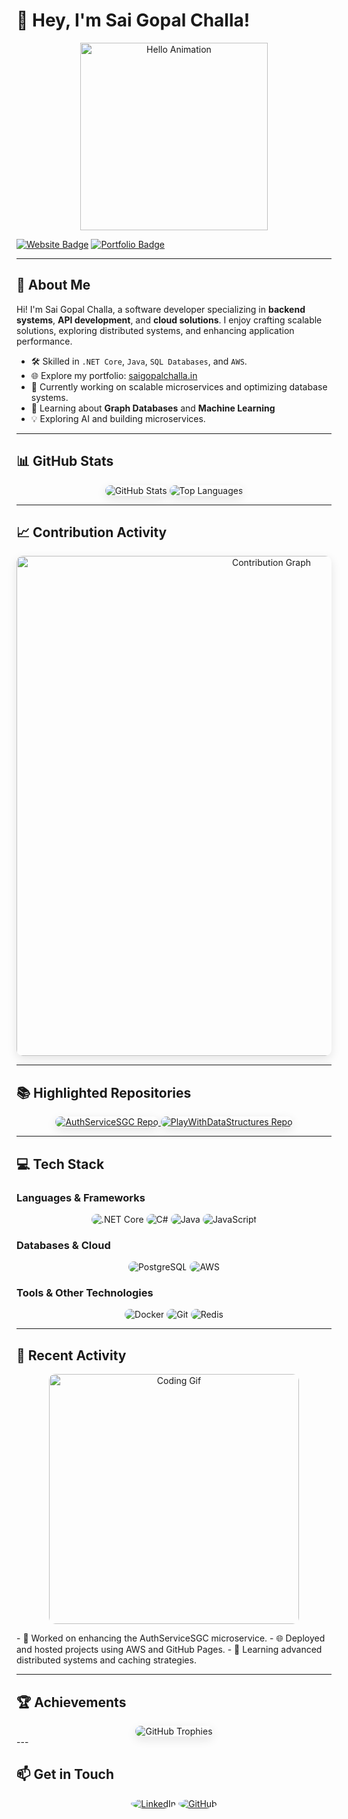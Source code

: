 <!--## Hi there 👋-->

<!--
**SaiGopal-Challa/SaiGopal-Challa** is a ✨ _special_ ✨ repository because its `README.md` (this file) appears on your GitHub profile.

Here are some ideas to get you started:

- 🔭 I’m currently working on ...
- 🌱 I’m currently learning ...
- 👯 I’m looking to collaborate on ...
- 🤔 I’m looking for help with ...
- 💬 Ask me about ...
- 📫 How to reach me: ...
- 😄 Pronouns: ...
- ⚡ Fun fact: ...
-->

# 👋 Hey, I'm Sai Gopal Challa!  
<p align="center">
  <img src="https://media.giphy.com/media/1d2xnVgeXvF1HEjplT/giphy.gif" alt="Hello Animation" width="300"/>
</p>  

[![Website Badge](https://img.shields.io/badge/Website-saigopalchalla.in-blue?style=flat-square&logo=google-chrome&logoColor=white)](https://saigopalchalla.in) 
[![Portfolio Badge](https://img.shields.io/badge/Developer%20Site-GitHub%20Pages-orange?style=flat-square&logo=github&logoColor=white)](https://SaiGopal-Challa.github.io)

---

## 🚀 **About Me**
Hi! I'm Sai Gopal Challa, a software developer specializing in **backend systems**, **API development**, and **cloud solutions**. I enjoy crafting scalable solutions, exploring distributed systems, and enhancing application performance.

- 🛠 Skilled in `.NET Core`, `Java`, `SQL Databases`, and `AWS`.
- 🌐 Explore my portfolio: [saigopalchalla.in](https://saigopalchalla.in)  
- 🔭 Currently working on scalable microservices and optimizing database systems.
- 🌱 Learning about **Graph Databases** and **Machine Learning**
- 💡 Exploring AI and building microservices.

---

## 📊 **GitHub Stats**
<div align="center">
  <img src="https://github-readme-stats.vercel.app/api?username=SaiGopal-Challa&show_icons=true&theme=radical" alt="GitHub Stats" style="border-radius: 10px; box-shadow: 0 5px 15px rgba(0, 0, 0, 0.1);">
  <img src="https://github-readme-stats.vercel.app/api/top-langs/?username=SaiGopal-Challa&layout=compact&theme=radical" alt="Top Languages" style="border-radius: 10px; box-shadow: 0 5px 15px rgba(0, 0, 0, 0.1);"/>
  
</div>

---

## 📈 **Contribution Activity**
<div align="center">
  <img src="https://github-readme-activity-graph.vercel.app/graph?username=SaiGopal-Challa&theme=rogue" alt="Contribution Graph" width="800" style="border-radius: 10px; box-shadow: 0 5px 15px rgba(0, 0, 0, 0.1);">
<!--   <img src="https://github-readme-streak-stats.herokuapp.com?user=SaiGopal-Challa&theme=default" alt="GitHub Streak"> -->
</div>

---

## 📚 **Highlighted Repositories**
<div align="center">
  <a href="https://github.com/SaiGopal-Challa/AuthServiceSGC">
    <img src="https://github-readme-stats.vercel.app/api/pin/?username=SaiGopal-Challa&repo=AuthServiceSGC&theme=radical" alt="AuthServiceSGC Repo" style="border-radius: 10px; box-shadow: 0 5px 15px rgba(0, 0, 0, 0.1);"/>
  </a>
  <a href="https://github.com/SaiGopal-Challa/Portfolio">
    <img src="https://github-readme-stats.vercel.app/api/pin/?username=SaiGopal-Challa&repo=PlayWithDataStructures&theme=radical" alt="PlayWithDataStructures Repo" style="border-radius: 10px; box-shadow: 0 5px 15px rgba(0, 0, 0, 0.1);"/>
  </a>
</div>

---

## 💻 **Tech Stack**
### **Languages & Frameworks**
<p align="center">
  <img src="https://img.shields.io/badge/.NET%20Core-%2396c6f2?style=for-the-badge&logo=dotnet&logoColor=black" alt=".NET Core" style="border-radius: 20px;"/>
  <img src="https://img.shields.io/badge/C%23-%23ffcc00?style=for-the-badge&logo=csharp&logoColor=black" alt="C#" style="border-radius: 20px;"/>
  <img src="https://img.shields.io/badge/Java-%23ff7b0d?style=for-the-badge&logo=java&logoColor=black" alt="Java" style="border-radius: 20px;"/>
  <img src="https://img.shields.io/badge/JavaScript-%23f39c12?style=for-the-badge&logo=javascript&logoColor=black" alt="JavaScript" style="border-radius: 20px;"/>
</p>

### **Databases & Cloud**
<p align="center">
  <img src="https://img.shields.io/badge/PostgreSQL-%233B1E6B?style=for-the-badge&logo=postgresql&logoColor=white" alt="PostgreSQL" style="border-radius: 20px;"/>
  <img src="https://img.shields.io/badge/AWS-%23F2994A?style=for-the-badge&logo=amazonaws&logoColor=white" alt="AWS" style="border-radius: 20px;"/>
<!--   <img src="https://img.shields.io/badge/GraphQL-%2395A5A6?style=for-the-badge&logo=graphql&logoColor=black" alt="GraphQL" style="border-radius: 20px;"/> -->
</p>

### **Tools & Other Technologies**
<p align="center">
  <img src="https://img.shields.io/badge/Docker-%2398C1D9?style=for-the-badge&logo=docker&logoColor=black" alt="Docker" style="border-radius: 20px;"/>
  <img src="https://img.shields.io/badge/Git-%23FF7F00?style=for-the-badge&logo=git&logoColor=white" alt="Git" style="border-radius: 20px;"/>
  <img src="https://img.shields.io/badge/Redis-%23d52b1e?style=for-the-badge&logo=redis&logoColor=white" alt="Redis" style="border-radius: 20px;"/>
<!--   <img src="https://img.shields.io/badge/Kubernetes-%23326ce5?style=for-the-badge&logo=kubernetes&logoColor=white" alt="Kubernetes" style="border-radius: 20px;"/> -->
</p>


---

## 🌟 **Recent Activity**
<p align="center">
  <img src="https://media.giphy.com/media/26gsvrlwC1fREw6hS/giphy.gif" alt="Coding Gif" width="400" style="border-radius: 10px;"/>
</p>
- 🔨 Worked on enhancing the AuthServiceSGC microservice.
- 🌐 Deployed and hosted projects using AWS and GitHub Pages.
- 🧠 Learning advanced distributed systems and caching strategies.

---

## 🏆 **Achievements**
<div align="center">
  <img src="https://github-profile-trophy.vercel.app/?username=SaiGopal-Challa&theme=dracula&column=7" alt="GitHub Trophies" style="border-radius: 10px; box-shadow: 0 5px 15px rgba(0, 0, 0, 0.1);"/>
</div>
---

## 📫 **Get in Touch**
<p align="center">
  <a href="https://www.linkedin.com/in/saigopal-challa"><img src="https://img.icons8.com/color/48/000000/linkedin.png" alt="LinkedIn" style="border-radius: 50%;"/></a>
  <a href="https://github.com/SaiGopal-Challa"><img src="https://img.icons8.com/ios-filled/50/000000/github.png" alt="GitHub" style="border-radius: 50%;"/></a>
</p>

